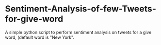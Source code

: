 # Sentiment-Analysis-of-few-Tweets-for-give-word
A simple python script to perform sentiment analysis on tweets for a give word, (default word is "New York".

